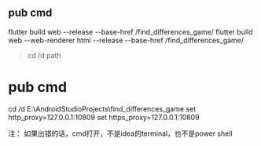 ## pub cmd
flutter build web --release --base-href /find_differences_game/
flutter build web --web-renderer html --release --base-href /find_differences_game/

> cd /d path
# pub cmd
cd /d E:\AndroidStudioProjects\find_differences_game
set http_proxy=127.0.0.1:10809
set https_proxy=127.0.0.1:10809

注： 如果出错的话，cmd打开，不是idea的terminal，也不是power shell

